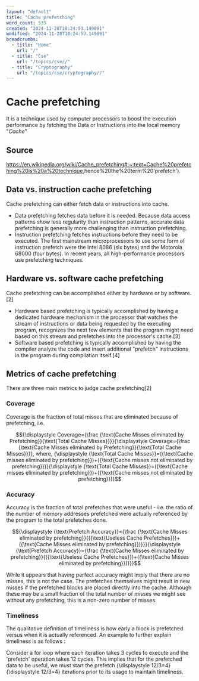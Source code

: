 ```yaml
---
layout: "default"
title: "Cache prefetching"
word_count: 535
created: "2024-11-28T18:24:53.149891"
modified: "2024-11-28T18:24:53.149891"
breadcrumbs:
  - title: "Home"
    url: "/"
  - title: "Cse"
    url: "/topics/cse//"
  - title: "Cryptography"
    url: "/topics/cse/cryptography//"
---
```

# Cache prefetching

It is a technique used by computer processors to boost the execution performance by fetching the Data or Instructions into the local memory "*Cache*"

## Source
<https://en.wikipedia.org/wiki/Cache_prefetching#:~:text=Cache%20prefetching%20is%20a%20technique>,hence%20the%20term%20'prefetch').

## Data vs. instruction cache prefetching

Cache prefetching can either fetch data or instructions into cache.

- Data prefetching fetches data before it is needed. Because data access patterns show less regularity than instruction patterns, accurate data prefetching is generally more challenging than instruction prefetching.
- Instruction prefetching fetches instructions before they need to be executed. The first mainstream microprocessors to use some form of instruction prefetch were the Intel 8086 (six bytes) and the Motorola 68000 (four bytes). In recent years, all high-performance processors use prefetching techniques.

## Hardware vs. software cache prefetching

Cache prefetching can be accomplished either by hardware or by software.[2]

- Hardware based prefetching is typically accomplished by having a dedicated hardware mechanism in the processor that watches the stream of instructions or data being requested by the executing program, recognizes the next few elements that the program might need based on this stream and prefetches into the processor's cache.[3]
- Software based prefetching is typically accomplished by having the compiler analyze the code and insert additional "prefetch" instructions in the program during compilation itself.[4]

## Metrics of cache prefetching

There are three main metrics to judge cache prefetching[2]

### Coverage

Coverage is the fraction of total misses that are eliminated because of prefetching, i.e.

```math
{\displaystyle Coverage={\frac {\text{Cache Misses eliminated by Prefetching}}{\text{Total Cache Misses}}}}{\displaystyle Coverage={\frac {\text{Cache Misses eliminated by Prefetching}}{\text{Total Cache Misses}}}},

where, {\displaystyle {\text{Total Cache Misses}}=({\text{Cache misses eliminated by prefetching}})+({\text{Cache misses not eliminated by prefetching}})}{\displaystyle {\text{Total Cache Misses}}=({\text{Cache misses eliminated by prefetching}})+({\text{Cache misses not eliminated by prefetching}})}
```

### Accuracy

Accuracy is the fraction of total prefetches that were useful - i.e. the ratio of the number of memory addresses prefetched were actually referenced by the program to the total prefetches done.

```math
{\displaystyle {\text{Prefetch Accuracy}}={\frac {\text{Cache Misses eliminated by prefetching}}{({\text{Useless Cache Prefetches}})+({\text{Cache Misses eliminated by prefetching}})}}}{\displaystyle {\text{Prefetch Accuracy}}={\frac {\text{Cache Misses eliminated by prefetching}}{({\text{Useless Cache Prefetches}})+({\text{Cache Misses eliminated by prefetching}})}}}
```

While it appears that having perfect accuracy might imply that there are no misses, this is not the case. The prefetches themselves might result in new misses if the prefetched blocks are placed directly into the cache. Although these may be a small fraction of the total number of misses we might see without any prefetching, this is a non-zero number of misses.

### Timeliness

The qualitative definition of timeliness is how early a block is prefetched versus when it is actually referenced. An example to further explain timeliness is as follows :

Consider a for loop where each iteration takes 3 cycles to execute and the 'prefetch' operation takes 12 cycles. This implies that for the prefetched data to be useful, we must start the prefetch {\displaystyle 12/3=4}{\displaystyle 12/3=4} iterations prior to its usage to maintain timeliness.
